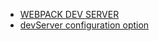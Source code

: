 - [WEBPACK DEV SERVER](http://webpack.github.io/docs/webpack-dev-server.html)
- [devServer configuration option](http://webpack.github.io/docs/configuration.html#devserver)
